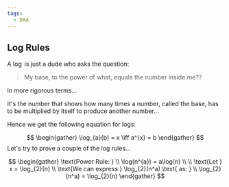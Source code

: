 ```yaml
---
tags:
  - DAA
---
```

## Log Rules

A $\log$ is just a dude who asks the question:

> My base, to the power of what, equals the number inside me??

In more rigorous terms...

It's the number that shows how many times a number, called the base, has to be multiplied by itself to produce another number...

Hence we get the following equation for logs:

$$
\begin{gather}
\log_{a}(b) = x \iff a^{x} = b
\end{gather}
$$
Let's try to prove a couple of the log rules...

$$
\begin{gather}
\text{Power Rule: } \\ \log(n^{a}) = a\log(n) \\ \\
\text{Let } x = \log_{2}(n) \\
\text{We can express } \log_{2}(n^a) \text{ as: } \\
\log_{2}(n^a) = \log_{2}(n)
\end{gather}
$$
